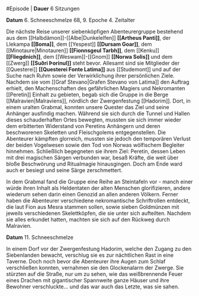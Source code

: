 #Episode | **Dauer** 6 Sitzungen

**Datum** 6. Schneeschmelze 68, 9. Epoche 4. Zeitalter

Die nächste Reise unserer siebenköpfigen Abenteurergruppe bestehend aus dem [[Halbdämon]]-[[Albe|Dunkelelfen]] **[[Artheus Panti]]**, der Llekampa **[[Boma]]**, dem [[Yespest]] **[[Dursam Goar]]**, dem [[Minotaure|Minotauren]] **[[Fionnsgeul Tarbh]]**, dem [[Kenku]] **[[Fliegdnich]]**, dem [[Weswam]]-[[Gnom]] **[[Norwa Solis]]** und dem [[Zwerg]] **[[Suðri Þorinul]]** steht bevor. Allesamt sind sie Mitglieder der [[Questerei]] **[[Questerei Fonte Latima]]** aus [[Studemont]] und auf der Suche nach Ruhm sowie der Verwirklichung ihrer persönlichen Ziele. Nachdem sie vom [[Graf Stevano|Grafen Stevano von Latima]] den Auftrag erhielt, den Machenschaften des gefährlichen Magiers und Nekromanten [[Peretin]] Einhalt zu gebieten, begab sich die Gruppe in die Berge [[Malravien|Malraviens]], nördlich der Zwergenfestung [[Hadorim]]. Dort, in einem uralten Grabmal, konnten unsere Quester das Ziel und seine Anhänger ausfindig machen. Während sie sich durch die Tunnel und Hallen dieses schauderhaften Ortes bewegten, mussten sie sich immer wieder dem erbitterten Widerstand von Peretins Anhängern und deren beschworenen Skeletten und Fleischgolems entgegenstellen. Die Abenteurer kämpften glorreich, mussten sie jedoch den temporären Verlust der beiden Vogelwesen sowie den Tod von Norwas wölfischem Begleiter hinnehmen. Schließlich begegneten sie ihrem Ziel: Peretin, dessen Leben mit drei magischen Särgen verbunden war, besaß Kräfte, die weit über bloße Beschwörung und Ritualmagie hinausgingen. Doch am Ende ward auch er besiegt und seine Särge zerschmettert.

In dem Grabmal fand die Gruppe eine Reihe an Steintafeln vor - manch einer würde ihren Inhalt als Heldentaten der alten Menschen glorifizieren, andere wiederum sehen darin einen Genozid an allen anderen Völkern. Ferner haben die Abenteurer verschiedene nekromantische Schriftrollen entdeckt, die laut Fion aus Mesra stammen sollen, sowie sieben Goldmünzen mit jeweils verschiedenen Skelettköpfen, die sie unter sich aufteilten. Nachdem sie alles erkundet hatten, machten sie sich auf den Rückweg durch Malravien.

**Datum** 11. Schneeschmelze

In einem Dorf vor der Zwergenfestung Hadorim, welche den Zugang zu den Siebenlanden bewacht, verschlug sie es zur nächtlichen Rast in eine Taverne. Doch noch bevor die Abenteurer ihre Augen zum Schlaf verschließen konnten, vernahmen sie den Glockenalarm der Zwerge. Sie stürzten auf die Straße, nur um zu sehen, wie das weißbrennende Feuer eines Drachen mit gigantischer Spannweite ganze Häuser und ihre Bewohner verschluckte... und das war auch das Letzte, was sie sahen.